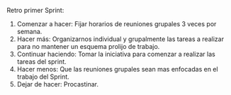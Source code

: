 Retro primer Sprint:
1. Comenzar a hacer: Fijar horarios de reuniones grupales 3 veces por semana.
2. Hacer más: Organizarnos individual y grupalmente las tareas a realizar para no mantener un esquema prolijo de trabajo. 
3. Continuar haciendo: Tomar la iniciativa para comenzar a realizar las tareas del sprint.
4. Hacer menos: Que las reuniones grupales sean mas enfocadas en el trabajo del Sprint.
5. Dejar de hacer: Procastinar.